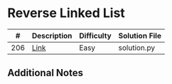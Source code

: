# Reverse Linked List
|#|Description|Difficulty|Solution File|
|-|-|-|-|
|206|[Link](https://leetcode.com/problems/reverse-linked-list/)|Easy|solution.py|

## Additional Notes
